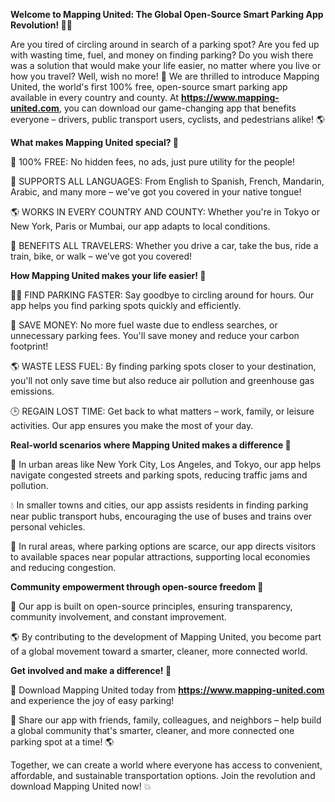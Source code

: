 **Welcome to Mapping United: The Global Open-Source Smart Parking App Revolution! 🚀👋**

Are you tired of circling around in search of a parking spot? Are you fed up with wasting time, fuel, and money on finding parking? Do you wish there was a solution that would make your life easier, no matter where you live or how you travel? Well, wish no more! 🎉 We are thrilled to introduce Mapping United, the world's first 100% free, open-source smart parking app available in every country and county. At **https://www.mapping-united.com**, you can download our game-changing app that benefits everyone – drivers, public transport users, cyclists, and pedestrians alike! 🌎

**What makes Mapping United special? 🤔**

🌟 100% FREE: No hidden fees, no ads, just pure utility for the people!

💬 SUPPORTS ALL LANGUAGES: From English to Spanish, French, Mandarin, Arabic, and many more – we've got you covered in your native tongue!

🌎 WORKS IN EVERY COUNTRY AND COUNTY: Whether you're in Tokyo or New York, Paris or Mumbai, our app adapts to local conditions.

💚 BENEFITS ALL TRAVELERS: Whether you drive a car, take the bus, ride a train, bike, or walk – we've got you covered!

**How Mapping United makes your life easier! 🤩**

🏃‍♀️ FIND PARKING FASTER: Say goodbye to circling around for hours. Our app helps you find parking spots quickly and efficiently.

💸 SAVE MONEY: No more fuel waste due to endless searches, or unnecessary parking fees. You'll save money and reduce your carbon footprint!

🌎 WASTE LESS FUEL: By finding parking spots closer to your destination, you'll not only save time but also reduce air pollution and greenhouse gas emissions.

🕒 REGAIN LOST TIME: Get back to what matters – work, family, or leisure activities. Our app ensures you make the most of your day.

**Real-world scenarios where Mapping United makes a difference 🌟**

🌆 In urban areas like New York City, Los Angeles, and Tokyo, our app helps navigate congested streets and parking spots, reducing traffic jams and pollution.

💧 In smaller towns and cities, our app assists residents in finding parking near public transport hubs, encouraging the use of buses and trains over personal vehicles.

🌻 In rural areas, where parking options are scarce, our app directs visitors to available spaces near popular attractions, supporting local economies and reducing congestion.

**Community empowerment through open-source freedom 🌈**

💬 Our app is built on open-source principles, ensuring transparency, community involvement, and constant improvement. 

🌎 By contributing to the development of Mapping United, you become part of a global movement toward a smarter, cleaner, more connected world.

**Get involved and make a difference! 🤝**

📲 Download Mapping United today from **https://www.mapping-united.com** and experience the joy of easy parking!

👥 Share our app with friends, family, colleagues, and neighbors – help build a global community that's smarter, cleaner, and more connected one parking spot at a time! 🌎

Together, we can create a world where everyone has access to convenient, affordable, and sustainable transportation options. Join the revolution and download Mapping United now! 💥